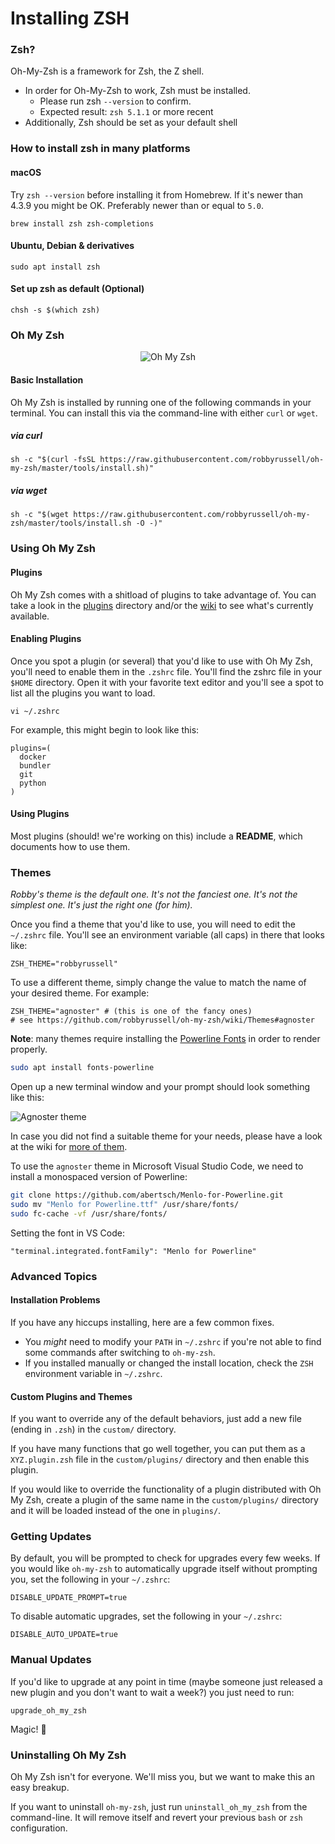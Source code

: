 # Installing ZSH


### Zsh?

Oh-My-Zsh is a framework for Zsh, the Z shell.
- In order for Oh-My-Zsh to work, Zsh must be installed.
  * Please run zsh `--version` to confirm.
  * Expected result: `zsh 5.1.1` or more recent
- Additionally, Zsh should be set as your default shell


### How to install zsh in many platforms

#### macOS

Try `zsh --version` before installing it from Homebrew. If it's newer than 4.3.9 you might be OK. Preferably newer than or equal to `5.0`.

```
brew install zsh zsh-completions
```

#### Ubuntu, Debian & derivatives

```
sudo apt install zsh
```

#### Set up zsh as default (Optional)

```
chsh -s $(which zsh)
```

### Oh My Zsh

<p align="center">
  <img src="https://s3.amazonaws.com/ohmyzsh/oh-my-zsh-logo.png" alt="Oh My Zsh">
</p>

#### Basic Installation

Oh My Zsh is installed by running one of the following commands in your terminal. You can install this via the command-line with either `curl` or `wget`.

##### via curl

```shell
sh -c "$(curl -fsSL https://raw.githubusercontent.com/robbyrussell/oh-my-zsh/master/tools/install.sh)"
```

##### via wget

```shell
sh -c "$(wget https://raw.githubusercontent.com/robbyrussell/oh-my-zsh/master/tools/install.sh -O -)"
```

### Using Oh My Zsh

#### Plugins

Oh My Zsh comes with a shitload of plugins to take advantage of. You can take a look in the [plugins](https://github.com/robbyrussell/oh-my-zsh/tree/master/plugins) directory and/or the [wiki](https://github.com/robbyrussell/oh-my-zsh/wiki/Plugins) to see what's currently available.

#### Enabling Plugins

Once you spot a plugin (or several) that you'd like to use with Oh My Zsh, you'll need to enable them in the `.zshrc` file. You'll find the zshrc file in your `$HOME` directory. Open it with your favorite text editor and you'll see a spot to list all the plugins you want to load.

```shell
vi ~/.zshrc
```

For example, this might begin to look like this:

```shell
plugins=(
  docker
  bundler
  git
  python
)
```

#### Using Plugins

Most plugins (should! we're working on this) include a __README__, which documents how to use them.

### Themes

_Robby's theme is the default one. It's not the fanciest one. It's not the simplest one. It's just the right one (for him)._

Once you find a theme that you'd like to use, you will need to edit the `~/.zshrc` file. You'll see an environment variable (all caps) in there that looks like:

```shell
ZSH_THEME="robbyrussell"
```

To use a different theme, simply change the value to match the name of your desired theme. For example:

```shell
ZSH_THEME="agnoster" # (this is one of the fancy ones)
# see https://github.com/robbyrussell/oh-my-zsh/wiki/Themes#agnoster
```

**Note**: many themes require installing the [Powerline Fonts](https://github.com/powerline/fonts) in order to render properly.

```sh
sudo apt install fonts-powerline
```

Open up a new terminal window and your prompt should look something like this:

![Agnoster theme](https://cloud.githubusercontent.com/assets/2618447/6316862/70f58fb6-ba03-11e4-82c9-c083bf9a6574.png)

In case you did not find a suitable theme for your needs, please have a look at the wiki for [more of them](https://github.com/robbyrussell/oh-my-zsh/wiki/External-themes).

To use the `agnoster` theme in Microsoft Visual Studio Code, we need to install a monospaced version of Powerline:

```sh
git clone https://github.com/abertsch/Menlo-for-Powerline.git
sudo mv "Menlo for Powerline.ttf" /usr/share/fonts/
sudo fc-cache -vf /usr/share/fonts/
```

Setting the font in VS Code:

```
"terminal.integrated.fontFamily": "Menlo for Powerline"
```

### Advanced Topics

#### Installation Problems

If you have any hiccups installing, here are a few common fixes.

* You _might_ need to modify your `PATH` in `~/.zshrc` if you're not able to find some commands after switching to `oh-my-zsh`.
* If you installed manually or changed the install location, check the `ZSH` environment variable in `~/.zshrc`.

#### Custom Plugins and Themes

If you want to override any of the default behaviors, just add a new file (ending in `.zsh`) in the `custom/` directory.

If you have many functions that go well together, you can put them as a `XYZ.plugin.zsh` file in the `custom/plugins/` directory and then enable this plugin.

If you would like to override the functionality of a plugin distributed with Oh My Zsh, create a plugin of the same name in the `custom/plugins/` directory and it will be loaded instead of the one in `plugins/`.

### Getting Updates

By default, you will be prompted to check for upgrades every few weeks. If you would like `oh-my-zsh` to automatically upgrade itself without prompting you, set the following in your `~/.zshrc`:

```shell
DISABLE_UPDATE_PROMPT=true
```

To disable automatic upgrades, set the following in your `~/.zshrc`:

```shell
DISABLE_AUTO_UPDATE=true
```

### Manual Updates

If you'd like to upgrade at any point in time (maybe someone just released a new plugin and you don't want to wait a week?) you just need to run:

```shell
upgrade_oh_my_zsh
```

Magic! 🎉

### Uninstalling Oh My Zsh

Oh My Zsh isn't for everyone. We'll miss you, but we want to make this an easy breakup.

If you want to uninstall `oh-my-zsh`, just run `uninstall_oh_my_zsh` from the command-line. It will remove itself and revert your previous `bash` or `zsh` configuration.
